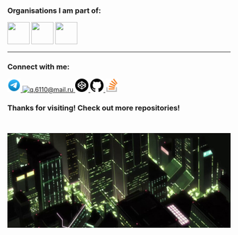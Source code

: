 ### Organisations I am part of:

<p>
    <a href="#"><img width="50" height="50" src= "https://avatars.githubusercontent.com/u/66388388?s=88&v=4" /></a>
    <a href="#"><img width="50" height="50" src= "https://avatars.githubusercontent.com/u/35373879?s=60&v=4" /></a>
    <a href="#"><img width="50" height="50" src= "https://avatars.githubusercontent.com/u/87652881?s=200&v=4" /></a>
</p>

---

### Connect with me:

<p>
    <a href="https://t.me/veffo1" target="_blank">
        <img width="30" height="30" src="assets/icons/telegram.svg" alt="https://t.me/veffo1" />
    </a>
    <a href="mailto:q.6110@mail.ru">
        <img width="30" height="30" src="https://www.vectorlogo.zone/logos/gmail/gmail-icon.svg" alt="q.6110@mail.ru" />
    </a>
    <a href="https://codepen.io/veffo" target="_blank">
        <img width="30" height="30" src="assets/icons/codepen.svg" alt="https://codepen.io/veffo" />
    </a>
    <a href="https://github.com/veffo" target="_blank">
        <img width="30" height="30" src="assets/icons/github.svg" alt="https://github.com/veffo" />
    </a>
    <a href="https://stackoverflow.com/users/29074285/veffo" target="_blank">
        <img width="30" height="30" src="assets/icons/stackoverflow.svg" alt="https://stackoverflow.com/users/29074285/veffo" />
    </a>
</p>

### Thanks for visiting! Check out more repositories!

<br />

<p align="center">
    <img alt="Json" src="assets/images/footer.jpg" />
</p>
